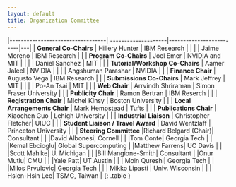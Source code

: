 ```yaml
---
layout: default
title: Organization Committee
---
```


|----------------------------------| --------------------|-------------------------|---|
| **General Co-Chairs**                | Hillery Hunter     | IBM Research            |   |
|                                      | Jaime Moreno       | IBM Research            |   |
| **Program Co-Chairs**                | Joel Emer          | NVIDIA and MIT          |   |
|                                      | Daniel Sanchez     | MIT                     |   |
| **Tutorial/Workshop Co-Chairs**      | Aamer Jaleel       | NVIDIA                  |   |
|                                      | Angshuman Parashar | NVIDIA                  |   |
| **Finance Chair**                    | Augusto Vega       | IBM Research            |   |
| **Submissions Co-Chairs**            | Mark Jeffrey       | MIT                     |   |
|                                      | Po-An Tsai         | MIT                     |   |
| **Web Chair**                        | Arrvindh Shriraman | Simon Fraser University |   |
| **Publicity Chair**                  | Ramon Bertran      | IBM Reserch             |   |
| **Registration Chair**               | Michel Kinsy       | Boston University       |   |
| **Local Arrangements Chair**         | Mark Hempstead     | Tufts                   |   |
| **Publications Chair**               | Xiaochen Guo       | Lehigh University       |   |
| **Industrial Liaison**               | Christopher Fletcher|    UIUC                |   | 
| **Student Liaison / Travel Award**  | David Wentzlaff     | Princeton University    |   |
| **Steering Committee**  |Richard Belgard (Chair)|  Consultant |
|   |David Albonesi|  Cornell |
|   |Tom Conte|  Georgia Tech |
|   |Kemal Ebcioglu|  Global Supercomputing 
|   |Matthew Farrens|  UC Davis |
|   |Scott Mahlke|  U. Michigan |
|   |Bill Mangione-Smith|  Consultant 
|   |Onur Mutlu|  CMU |
|   |Yale Patt|  UT Austin  |
|   | Moin Qureshi| Georgia Tech |
|   |Milos Prvulovic|  Georgia Tech |
|   | Mikko Lipasti | Univ. Wisconsin | 
|   | Hsien-Hsin Lee| TSMC, Taiwan  |
{: .table } 
